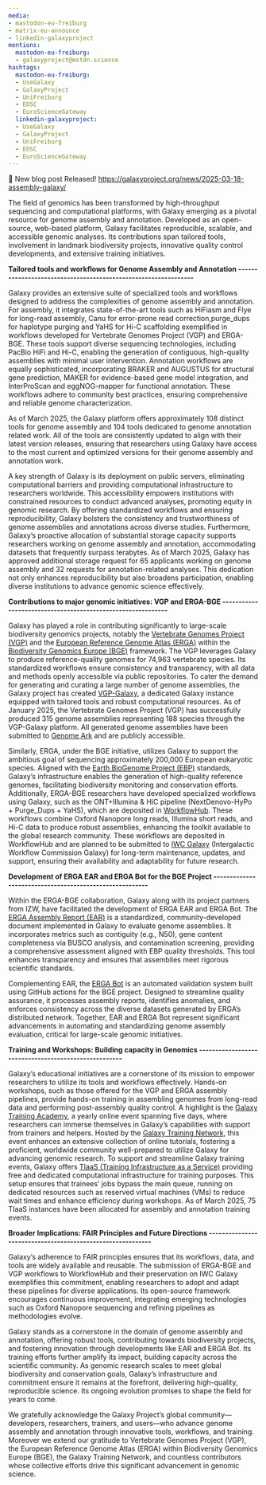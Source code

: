 ```yaml
---
media:
- mastodon-eu-freiburg
- matrix-eu-announce
- linkedin-galaxyproject
mentions:
  mastodon-eu-freiburg:
  - galaxyproject@mstdn.science
hashtags:
  mastodon-eu-freiburg:
  - UseGalaxy
  - GalaxyProject
  - UniFreiburg
  - EOSC
  - EuroScienceGateway
  linkedin-galaxyproject:
  - UseGalaxy
  - GalaxyProject
  - UniFreiburg
  - EOSC
  - EuroScienceGateway
---
```

📝 New blog post Released!
https://galaxyproject.org/news/2025-03-18-assembly-galaxy/

The field of genomics has been transformed by high-throughput sequencing and computational platforms, with Galaxy emerging as a pivotal resource for genome assembly and annotation. Developed as an open-source, web-based platform, Galaxy facilitates reproducible, scalable, and accessible genomic analyses. Its contributions span tailored tools, involvement in landmark biodiversity projects, innovative quality control developments, and extensive training initiatives.

  

**Tailored tools and workflows for Genome Assembly and Annotation
---------------------------------------------------------------**

Galaxy provides an extensive suite of specialized tools and workflows designed to address the complexities of genome assembly and annotation. For assembly, it integrates state-of-the-art tools such as HiFiasm and Flye for long-read assembly, Canu for error-prone read correction,purge\_dups for haplotype purging and YaHS for Hi-C scaffolding exemplified in workflows developed for Vertebrate Genomes Project (VGP) and ERGA-BGE. These tools support diverse sequencing technologies, including PacBio HiFi and Hi-C, enabling the generation of contiguous, high-quality assemblies with minimal user intervention. Annotation workflows are equally sophisticated, incorporating BRAKER and AUGUSTUS for structural gene prediction, MAKER for evidence-based gene model integration, and InterProScan and eggNOG-mapper for functional annotation. These workflows adhere to community best practices, ensuring comprehensive and reliable genome characterization.

As of March 2025, the Galaxy platform offers approximately 108 distinct tools for genome assembly and 104 tools dedicated to genome annotation related work. All of the tools are consistently updated to align with their latest version releases, ensuring that researchers using Galaxy have access to the most current and optimized versions for their genome assembly and annotation work.

A key strength of Galaxy is its deployment on public servers, eliminating computational barriers and providing computational infrastructure to researchers worldwide. This accessibility empowers institutions with constrained resources to conduct advanced analyses, promoting equity in genomic research. By offering standardized workflows and ensuring reproducibility, Galaxy bolsters the consistency and trustworthiness of genome assemblies and annotations across diverse studies. Furthermore, Galaxy’s proactive allocation of substantial storage capacity supports researchers working on genome assembly and annotation, accommodating datasets that frequently surpass terabytes. As of March 2025, Galaxy has approved additional storage request for 65 applicants working on genome assembly and 32 requests for annotation-related analyses. This dedication not only enhances reproducibility but also broadens participation, enabling diverse institutions to advance genomic science effectively.

  

**Contributions to major genomic initiatives: VGP and ERGA-BGE
------------------------------------------------------------**

Galaxy has played a role in contributing significantly to large-scale biodiversity genomics projects, notably the [Vertebrate Genomes Project (VGP)](https://vertebrategenomesproject.org/) and the [European Reference Genome Atlas (ERGA)](https://www.erga-biodiversity.eu/) within the [Biodiversity Genomics Europe (BGE)](https://biodiversitygenomics.eu/) framework. The VGP leverages Galaxy to produce reference-quality genomes for 74,963 vertebrate species. Its standardized workflows ensure consistency and transparency, with all data and methods openly accessible via public repositories. To cater the demand for generating and curating a large number of genome assemblies, the Galaxy project has created [VGP-Galaxy](https://vgp.usegalaxy.org/), a dedicated Galaxy instance equipped with tailored tools and robust computational resources. As of January 2025, the Vertebrate Genomes Project (VGP) has successfully produced 315 genome assemblies representing 188 species through the VGP-Galaxy platform. All generated genome assemblies have been submitted to [Genome Ark](https://www.genomeark.org/) and are publicly accessible.

Similarly, ERGA, under the BGE initiative, utilizes Galaxy to support the ambitious goal of sequencing approximately 200,000 European eukaryotic species. Aligned with the [Earth BioGenome Project (EBP)](https://www.earthbiogenome.org/) standards, Galaxy’s infrastructure enables the generation of high-quality reference genomes, facilitating biodiversity monitoring and conservation efforts. Additionally, ERGA-BGE researchers have developed specialized workflows using Galaxy, such as the ONT+Illumina & HiC pipeline (NextDenovo-HyPo + Purge\_Dups + YaHS), which are deposited in [WorkflowHub](https://workflowhub.eu/workflows?filter%5Btag%5D=ERGA&filter%5Bworkflow_type%5D=galaxy). These workflows combine Oxford Nanopore long reads, Illumina short reads, and Hi-C data to produce robust assemblies, enhancing the toolkit available to the global research community. These workflows are deposited in WorkflowHub and are planned to be submitted to [IWC Galaxy](https://iwc.galaxyproject.org/) (Intergalactic Workflow Commission Galaxy) for long-term maintenance, updates, and support, ensuring their availability and adaptability for future research.

  

**Development of ERGA EAR and ERGA Bot for the BGE Project
--------------------------------------------------------**

Within the ERGA-BGE collaboration, Galaxy along with its project partners from IZW, have facilitated the development of ERGA EAR and ERGA Bot. The [ERGA Assembly Report (EAR)](https://galaxyproject.org/news/2024-09-19-erga-ear/) is a standardized, community-developed document implemented in Galaxy to evaluate genome assemblies. It incorporates metrics such as contiguity (e.g., N50), gene content completeness via BUSCO analysis, and contamination screening, providing a comprehensive assessment aligned with EBP quality thresholds. This tool enhances transparency and ensures that assemblies meet rigorous scientific standards.

Complementing EAR, the [ERGA Bot](https://galaxyproject.org/news/2026-03-07-erga-bot/) is an automated validation system built using GitHub actions for the BGE project. Designed to streamline quality assurance, it processes assembly reports, identifies anomalies, and enforces consistency across the diverse datasets generated by ERGA’s distributed network. Together, EAR and ERGA Bot represent significant advancements in automating and standardizing genome assembly evaluation, critical for large-scale genomic initiatives.

  

**Training and Workshops: Building capacity in Genomics
-----------------------------------------------------**

Galaxy’s educational initiatives are a cornerstone of its mission to empower researchers to utilize its tools and workflows effectively. Hands-on workshops, such as those offered for the VGP and ERGA assembly pipelines, provide hands-on training in assembling genomes from long-read data and performing post-assembly quality control.
A highlight is the [Galaxy Training Academy](https://training.galaxyproject.org/training-material/events/2025-05-12-galaxy-academy-2025.html), a yearly online event spanning five days, where researchers can immerse themselves in Galaxy’s capabilities with support from trainers and helpers. Hosted by the [Galaxy Training Network](http://training.galaxyproject.org), this event enhances an extensive collection of online tutorials, fostering a proficient, worldwide community well-prepared to utilize Galaxy for advancing genomic research. To support and streamline Galaxy training events, Galaxy offers [TIaaS (Training Infrastructure as a Service)](https://usegalaxy-eu.github.io/tiaas.html) providing free and dedicated computational infrastructure for training purposes. This setup ensures that trainees’ jobs bypass the main queue, running on dedicated resources such as reserved virtual machines (VMs) to reduce wait times and enhance efficiency during workshops. As of March 2025, 75 TIaaS instances have been allocated for assembly and annotation training events.

  

**Broader Implications: FAIR Principles and Future Directions
-----------------------------------------------------------**

Galaxy’s adherence to FAIR principles ensures that its workflows, data, and tools are widely available and reusable. The submission of ERGA-BGE and VGP workflows to WorkflowHub and their preservation on IWC Galaxy exemplifies this commitment, enabling researchers to adopt and adapt these pipelines for diverse applications. Its open-source framework encourages continuous improvement, integrating emerging technologies such as Oxford Nanopore sequencing and refining pipelines as methodologies evolve.

Galaxy stands as a cornerstone in the domain of genome assembly and annotation, offering robust tools, contributing towards biodiversity projects, and fostering innovation through developments like EAR and ERGA Bot. Its training efforts further amplify its impact, building capacity across the scientific community. As genomic research scales to meet global biodiversity and conservation goals, Galaxy’s infrastructure and commitment ensure it remains at the forefront, delivering high-quality, reproducible science. Its ongoing evolution promises to shape the field for years to come.

We gratefully acknowledge the Galaxy Project’s global community—developers, researchers, trainers, and users—who advance genome assembly and annotation through innovative tools, workflows, and training. Moreover we extend our gratitude to Vertebrate Genomes Project (VGP), the European Reference Genome Atlas (ERGA) within Biodiversity Genomics Europe (BGE), the Galaxy Training Network, and countless contributors whose collective efforts drive this significant advancement in genomic science.